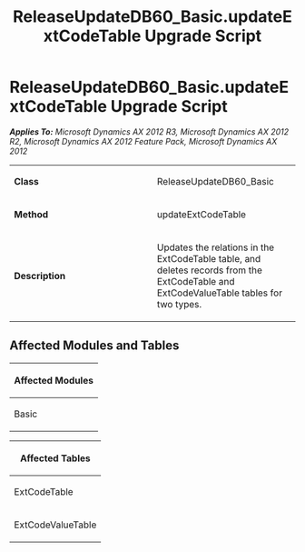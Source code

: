 ﻿---
title: ReleaseUpdateDB60_Basic.updateExtCodeTable Upgrade Script
TOCTitle: ReleaseUpdateDB60_Basic.updateExtCodeTable Upgrade Script
ms:assetid: 89a06d35-0b23-cfa9-4e4e-afe8b9888572
ms:mtpsurl: https://msdn.microsoft.com/en-us/library/JJ736388(v=AX.60)
ms:contentKeyID: 49709578
ms.date: 05/18/2015
mtps_version: v=AX.60
---

# ReleaseUpdateDB60\_Basic.updateExtCodeTable Upgrade Script 


_**Applies To:** Microsoft Dynamics AX 2012 R3, Microsoft Dynamics AX 2012 R2, Microsoft Dynamics AX 2012 Feature Pack, Microsoft Dynamics AX 2012_

<table>
<colgroup>
<col style="width: 50%" />
<col style="width: 50%" />
</colgroup>
<tbody>
<tr class="odd">
<td><p><strong>Class</strong></p></td>
<td><p>ReleaseUpdateDB60_Basic</p></td>
</tr>
<tr class="even">
<td><p><strong>Method</strong></p></td>
<td><p>updateExtCodeTable</p></td>
</tr>
<tr class="odd">
<td><p><strong>Description</strong></p></td>
<td><p>Updates the relations in the ExtCodeTable table, and deletes records from the ExtCodeTable and ExtCodeValueTable tables for two types.</p></td>
</tr>
</tbody>
</table>


## Affected Modules and Tables

<table>
<colgroup>
<col style="width: 100%" />
</colgroup>
<thead>
<tr class="header">
<th><p>Affected Modules</p></th>
</tr>
</thead>
<tbody>
<tr class="odd">
<td><p>Basic</p></td>
</tr>
</tbody>
</table>


<table>
<colgroup>
<col style="width: 100%" />
</colgroup>
<thead>
<tr class="header">
<th><p>Affected Tables</p></th>
</tr>
</thead>
<tbody>
<tr class="odd">
<td><p>ExtCodeTable</p></td>
</tr>
<tr class="even">
<td><p>ExtCodeValueTable</p></td>
</tr>
</tbody>
</table>

  


